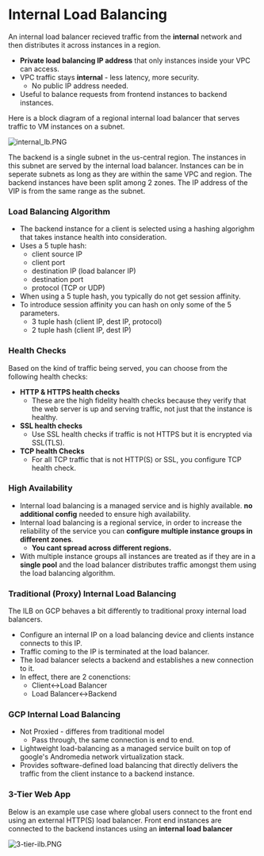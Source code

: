 # Internal Load Balancing


An internal load balancer recieved traffic from the **internal** network and then distributes it across instances in a region.

  - **Private load balancing IP address** that only instances inside your VPC can access.
  - VPC traffic stays **internal** - less latency, more security.
    - No public IP address needed.
  - Useful to balance requests from frontend instances to backend instances.
   
Here is a block diagram of a regional internal load balancer that serves traffic to VM instances on a subnet.
  
  ![internal_lb.PNG](attachments/6bdd7680-c5ec-43c1-8275-36d142e544c3/c37e3dae.PNG)

The backend is a single subnet in the us-central region. The instances in this subnet are served by the internal load balancer. Instances can be in seperate subnets as long as they are within the same VPC and region.
The backend instances have been split among 2 zones.
The IP address of the VIP is from the same range as the subnet.

### Load Balancing Algorithm

  -  The backend instance for a client is selected using a hashing algorighm that takes instance health into consideration.
  -  Uses a 5 tuple hash:
      -  client source IP
      -  client port 
      -  destination IP (load balancer IP)
      -  destination port
      -  protocol (TCP or UDP)
  - When using a 5 tuple hash, you typically do not get session affinity.
  - To introduce session affinity you can hash on only some of the 5 parameters.
    - 3 tuple hash (client IP, dest IP, protocol)
    - 2 tuple hash (client IP, dest IP)


### Health Checks

Based on the kind of traffic being served, you can choose from the following health checks:

- **HTTP & HTTPS health checks**
  - These are the high fidelity health checks because they verify that the web server is up and serving traffic, not just that the instance is healthy.
- **SSL health checks**
  - Use SSL health checks if traffic is not HTTPS but it is encrypted via SSL(TLS).
- **TCP health Checks**
  - For all TCP traffic that is not HTTP(S) or SSL, you configure TCP health check.


### High Availability

 - Internal load balancing is a managed service and is highly available. **no additional config** needed to ensure high availability.
 - Internal load balancing is a regional service, in order to increase the reliability of the service you can **configure multiple instance groups in different zones**.
   - **You cant spread across different regions.**
- With multiple instance groups all instances are treated as if they are in a **single pool** and the load balancer distributes traffic amongst them using the load balancing algorithm.


### Traditional (Proxy) Internal Load Balancing

The ILB on GCP behaves a bit differently to traditional proxy internal load balancers.

 - Configure an internal IP on a load balancing device and clients instance connects to this IP.
 - Traffic coming to the IP is terminated at the load balancer.
 - The load balancer selects a backend and establishes a new connection to it.
 - In effect, there are 2 conenctions:
   - Client<->Load Balancer
   - Load Balancer<->Backend


### GCP Internal Load Balancing

 - Not Proxied - differes from traditional model
   - Pass through, the same connection is end to end.
 - Lightweight load-balancing as a managed service built on top of google's Andromedia network virtualization stack.
 - Provides software-defined load balancing that directly delivers the traffic from the client instance to a backend instance.


### 3-Tier Web App

Below is an example use case where global users connect to the front end using an external HTTP(S) load balancer. Front end instances are connected to the backend instances using an **internal load balancer**


![3-tier-ilb.PNG](attachments/6bdd7680-c5ec-43c1-8275-36d142e544c3/df6b3076.PNG)